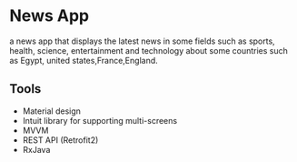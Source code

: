 # News App

a news app that displays the latest news in some fields such as sports, health, science,
entertainment and technology about some countries such as Egypt, united states,France,England.

## Tools

- Material design
- Intuit library for supporting multi-screens
- MVVM
- REST API (Retrofit2)
- RxJava
